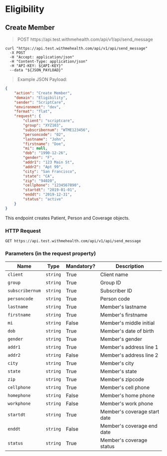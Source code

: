 # Eligibility

## Create Member

<blockquote>
    <div class="box">
        <span class="method post">POST</span>
        https://api.test.withmehealth.com/api/v1/api/send_message
    </div>
</blockquote>

```shell
curl "https://api.test.withmehealth.com/api/v1/api/send_message"
  -X POST
  -H "Accept: application/json"
  -H "Content-Type: application/json"
  -H "API-KEY: ${API-KEY}"
  --data "${JSON_PAYLOAD}"
```

> Example JSON Payload:

```json
{
    "action": "Create Member",
    "domain": "Eligibility",
    "sender": "ScriptCare",
    "environment": "dev",
    "format": "flat",
    "request": {
        "client": "scriptcare",
        "group": "XYZ103",
        "subscribernum": "WTME123456",
        "personcode": "02",
        "lastname": "John",
        "firstname": "Doe",
        "mi": null,
        "dob": "1990-12-26",
        "gender": "F",
        "addr1": "123 Main St",
        "addr2": "Apt 99",
        "city": "San Francisco",
        "state": "CA",
        "zip": "94020",
        "cellphone": "1234567890",
        "startdt": "2019-01-01",
        "enddt": "2019-12-31",
        "status": "active"
    }
}
```

This endpoint creates Patient, Person and Coverage objects.

### HTTP Request

`GET https://api.test.withmehealth.com/api/v1/api/send_message`

### Parameters (in the request property)

Name | Type | Mandatory? | Description
-----| ---- | ---------- | -----------
`client` | `string` | True | Client name
`group` | `string` | True | Group ID
`subscribernum` | `string` | True | Subscriber ID
`personcode` | `string` | True | Person code
`lastname` | `string` | True | Member's lastname
`firstname` | `string` | True |  Member's firstname
`mi` | `string` | False |  Member's middle initial
`dob` | `string` | True | Member's date of birth
`gender` | `string` | True | Member's gender
`addr1` | `string` | True | Member's address line 1
`addr2` | `string` | False | Member's address line 2
`city` | `string` | True | Member's city
`state` | `string` | True | Member's state
`zip` | `string` | True | Member's zipcode
`cellphone` | `string` | True | Member's cell phone
`homephone` | `string` | False | Member's home phone
`workphone` | `string` | False | Member's work phone
`startdt` | `string` | True | Member's coverage start date
`enddt` | `string` | False | Member's coverage end date
`status` | `string` | True | Member's coverage status

<!-- <aside class="success">
Remember — a happy kitten is an authenticated kitten!
</aside> -->
